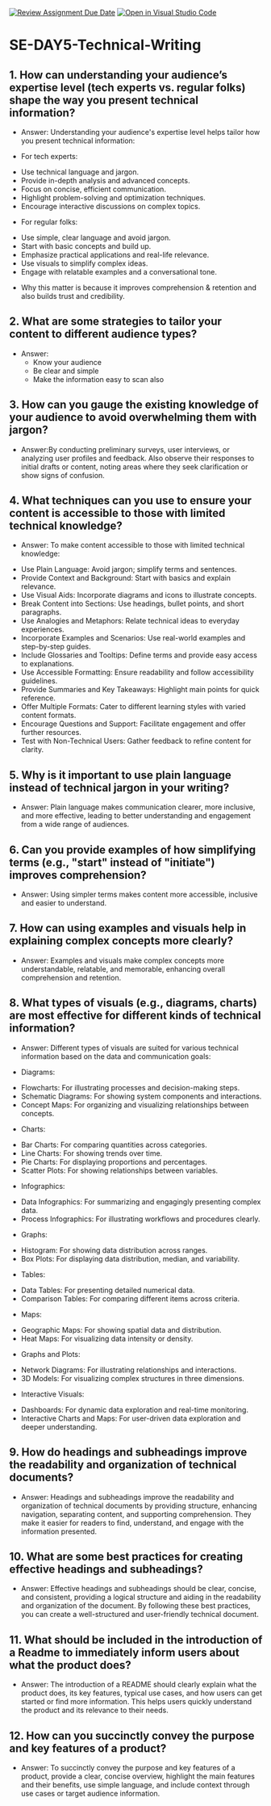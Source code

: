 [![Review Assignment Due Date](https://classroom.github.com/assets/deadline-readme-button-22041afd0340ce965d47ae6ef1cefeee28c7c493a6346c4f15d667ab976d596c.svg)](https://classroom.github.com/a/zsAR-pyY)
[![Open in Visual Studio Code](https://classroom.github.com/assets/open-in-vscode-2e0aaae1b6195c2367325f4f02e2d04e9abb55f0b24a779b69b11b9e10269abc.svg)](https://classroom.github.com/online_ide?assignment_repo_id=15656266&assignment_repo_type=AssignmentRepo)
# SE-DAY5-Technical-Writing
## 1. How can understanding your audience’s expertise level (tech experts vs. regular folks) shape the way you present technical information?
- Answer: Understanding your audience's expertise level helps tailor how you present technical information:
* For tech experts:
- Use technical language and jargon.
- Provide in-depth analysis and advanced concepts.
- Focus on concise, efficient communication.
- Highlight problem-solving and optimization techniques.
- Encourage interactive discussions on complex topics.
* For regular folks:
- Use simple, clear language and avoid jargon.
- Start with basic concepts and build up.
- Emphasize practical applications and real-life relevance.
- Use visuals to simplify complex ideas.
- Engage with relatable examples and a conversational tone.
* Why this matter is because it improves comprehension & retention and also builds trust and credibility.
  
## 2. What are some strategies to tailor your content to different audience types?
- Answer:
  * Know your audience
  * Be clear and simple
  * Make the information easy to scan also
    
## 3. How can you gauge the existing knowledge of your audience to avoid overwhelming them with jargon?
- Answer:By conducting preliminary surveys, user interviews, or analyzing user profiles and feedback. Also observe their responses to initial drafts or content, noting areas where they seek clarification or show signs of confusion.
  
## 4. What techniques can you use to ensure your content is accessible to those with limited technical knowledge?
- Answer: To make content accessible to those with limited technical knowledge:
* Use Plain Language: Avoid jargon; simplify terms and sentences.
* Provide Context and Background: Start with basics and explain relevance.
* Use Visual Aids: Incorporate diagrams and icons to illustrate concepts.
* Break Content into Sections: Use headings, bullet points, and short paragraphs.
* Use Analogies and Metaphors: Relate technical ideas to everyday experiences.
* Incorporate Examples and Scenarios: Use real-world examples and step-by-step guides.
* Include Glossaries and Tooltips: Define terms and provide easy access to explanations.
* Use Accessible Formatting: Ensure readability and follow accessibility guidelines.
* Provide Summaries and Key Takeaways: Highlight main points for quick reference.
* Offer Multiple Formats: Cater to different learning styles with varied content formats.
* Encourage Questions and Support: Facilitate engagement and offer further resources.
* Test with Non-Technical Users: Gather feedback to refine content for clarity.
  
## 5. Why is it important to use plain language instead of technical jargon in your writing?
- Answer: Plain language makes communication clearer, more inclusive, and more effective, leading to better understanding and engagement from a wide range of audiences.
  
## 6. Can you provide examples of how simplifying terms (e.g., "start" instead of "initiate") improves comprehension?
- Answer: Using simpler terms makes content more accessible, inclusive and easier to understand.
  
## 7. How can using examples and visuals help in explaining complex concepts more clearly?
- Answer: Examples and visuals make complex concepts more understandable, relatable, and memorable, enhancing overall comprehension and retention.
  
## 8. What types of visuals (e.g., diagrams, charts) are most effective for different kinds of technical information?
- Answer: Different types of visuals are suited for various technical information based on the data and communication goals:
* Diagrams:
- Flowcharts: For illustrating processes and decision-making steps.
- Schematic Diagrams: For showing system components and interactions.
- Concept Maps: For organizing and visualizing relationships between concepts.
* Charts:
- Bar Charts: For comparing quantities across categories.
- Line Charts: For showing trends over time.
- Pie Charts: For displaying proportions and percentages.
- Scatter Plots: For showing relationships between variables.
* Infographics:
- Data Infographics: For summarizing and engagingly presenting complex data.
- Process Infographics: For illustrating workflows and procedures clearly.
* Graphs:
- Histogram: For showing data distribution across ranges.
- Box Plots: For displaying data distribution, median, and variability.
* Tables:
- Data Tables: For presenting detailed numerical data.
- Comparison Tables: For comparing different items across criteria.
* Maps:
- Geographic Maps: For showing spatial data and distribution.
- Heat Maps: For visualizing data intensity or density.
* Graphs and Plots:
- Network Diagrams: For illustrating relationships and interactions.
- 3D Models: For visualizing complex structures in three dimensions.
* Interactive Visuals:
- Dashboards: For dynamic data exploration and real-time monitoring.
- Interactive Charts and Maps: For user-driven data exploration and deeper understanding.

## 9. How do headings and subheadings improve the readability and organization of technical documents?
- Answer: Headings and subheadings improve the readability and organization of technical documents by providing structure, enhancing navigation, separating content, and supporting comprehension. They make it easier for readers to find, understand, and engage with the information presented.
  
## 10. What are some best practices for creating effective headings and subheadings?
- Answer: Effective headings and subheadings should be clear, concise, and consistent, providing a logical structure and aiding in the readability and organization of the document. By following these best practices, you can create a well-structured and user-friendly technical document.
  
## 11. What should be included in the introduction of a Readme to immediately inform users about what the product does?
- Answer: The introduction of a README should clearly explain what the product does, its key features, typical use cases, and how users can get started or find more information. This helps users quickly understand the product and its relevance to their needs.
  
## 12. How can you succinctly convey the purpose and key features of a product?
- Answer: To succinctly convey the purpose and key features of a product, provide a clear, concise overview, highlight the main features and their benefits, use simple language, and include context through use cases or target audience information.
  
